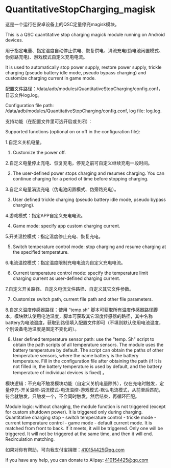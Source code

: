 # QuantitativeStopCharging_magisk
这是一个运行在安卓设备上的QSC定量停充magisk模块。

This is a QSC quantitative stop charging magick module running on Android devices.

用于指定电量、指定温度自动停止供电、恢复供电、涓流充电(伪电池闲置模式、伪旁路充电)、游戏模式自定义充电电流。

It is used to automatically stop power supply, restore power supply, trickle charging (pseudo battery idle mode, pseudo bypass charging) and customize charging current in game mode.

配置文件路径：/data/adb/modules/QuantitativeStopCharging/config.conf，日志文件log.log。

Configuration file path: /data/adb/modules/QuantitativeStopCharging/config.conf, log file: log.log.

支持功能（在配置文件里可选开启或关闭）：

Supported functions (optional on or off in the configuration file):

1.自定义关机电量。

1. Customize the power off.

2.自定义电量停止充电、恢复充电，停充之前可自定义继续充电一段时间。

2. The user-defined power stops charging and resumes charging. You can continue charging for a period of time before stopping charging.

3.自定义电量涓流充电（伪电池闲置模式、伪旁路充电）。

3. User defined trickle charging (pseudo battery idle mode, pseudo bypass charging).

4.游戏模式：指定APP自定义充电电流。

4. Game mode: specify app custom charging current.

5.开关温控模式：指定温度停止充电、恢复充电。

5. Switch temperature control mode: stop charging and resume charging at the specified temperature.

6.电流温控模式：指定温度限制充电电流为自定义充电电流。

6. Current temperature control mode: specify the temperature limit charging current as user-defined charging current.

7.自定义开关路径、自定义电流文件路径、自定义其它文件参数。

7. Customize switch path, current file path and other file parameters.

8.自定义温度传感器路径：使用 “temp.sh” 脚本可获取所有温度传感器路径脚本，模块默认使用电池温度，脚本可获取其它温度传感器的路径，其中名称battery为电池温度，获取到路径填入配置文件即可（不填则默认使用电池温度，个别设备电池温度是固定不变化的）。

8. User defined temperature sensor path: use the "temp. Sh" script to obtain the path scripts of all temperature sensors. The module uses the battery temperature by default. The script can obtain the paths of other temperature sensors, where the name battery is the battery temperature. Fill in the configuration file after obtaining the path (if it is not filled in, the battery temperature is used by default, and the battery temperature of individual devices is fixed) 。

模块逻辑：不充电不触发模块功能（自定义关机电量除外），仅在充电时触发，定量停充-开关温控-涓流模式-电流温控-游戏模式-默认电流模式，从前至后匹配，符合就触发，只触发一个，不会同时触发，然后结束，再循环匹配。

Module logic: without charging, the module function is not triggered (except for custom shutdown power). It is triggered only during charging. Quantitative charging stop - switch temperature control - trickle mode - current temperature control - game mode - default current mode. It is matched from front to back. If it meets, it will be triggered. Only one will be triggered. It will not be triggered at the same time, and then it will end. Recirculation matching.

如果对你有帮助，可向我支付宝捐赠：410154425@qq.com

If you have any help, you can donate to Alipay: 410154425@qq.com
